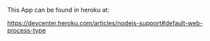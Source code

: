 This App can be found in heroku at:

https://devcenter.heroku.com/articles/nodejs-support#default-web-process-type

